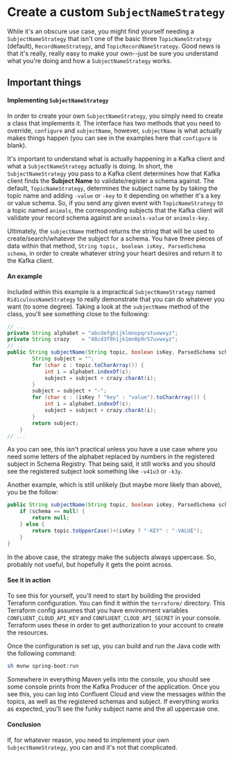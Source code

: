 # Create a custom `SubjectNameStrategy`

While it's an obscure use case, you might find yourself needing a `SubjectNameStrategy` that isn't one of the basic three `TopicNameStrategy` (default), `RecordNameStrategy`, and `TopicRecordNameStrategy`. Good news is that it's really, really easy to make your own--just be sure you understand what you're doing and how a `SubjectNameStrategy` works. 

## Important things

#### Implementing `SubjectNameStrategy`
In order to create your own `SubjectNameStrategy`, you simply need to create a class that implements it. The interface has two methods that you need to override, `configure` and `subjectName`, however, `subjectName` is what actually makes things happen (you can see in the examples here that `configure` is blank). 

It's important to understand what is actually happening in a Kafka client and what a `SubjectNameStrategy` actually is doing. In short, the `SubjectNameStrategy` you pass to a Kafka client determines how that Kafka client finds the **Subject Name**  to validate/register a schema against. The default, `TopicNameStrategy`, determines the subject name by by taking the topic name and adding `-value` or `-key` to it depending on whether it's a key or value schema. So, if you send any given event with `TopicNameStrategy` to a topic named `animals`, the corresponding subjects that the Kafka client will validate your record schema against are `animals-value` or `animals-key`. 

Ultimately, the `subjectName` method returns the string that will be used to create/search/whatever the subject for a schema. You have three pieces of data within that method, `String topic, boolean isKey, ParsedSchema schema`, in order to create whatever string your heart desires and return it to the Kafka client.

#### An example
Included within this example is a impractical `SubjectNameStrategy` named `RidiculousNameStrategy` to really demonstrate that you can do whatever you want (to some degree). Taking a look at the `subjectName` method of the class, you'll see something close to the following:
```java
// ...
private String alphabet = "abcdefghijklmnopqrstuvwxyz";
private String crazy    = "48cd3f9h1jk1mn0p9r57uvwxyz";
// ...
public String subjectName(String topic, boolean isKey, ParsedSchema schema) {
        String subject = "";
        for (char c : topic.toCharArray()) {
            int i = alphabet.indexOf(c);
            subject = subject + crazy.charAt(i);
        }
        subject = subject + "-";
        for (char c : (isKey ? "key" : "value").toCharArray()) {
            int i = alphabet.indexOf(c);
            subject = subject + crazy.charAt(i);
        }
        return subject;
    }
// ...
```

As you can see, this isn't practical unless you have a use case where you need some letters of the alphabet replaced by numbers in the registered subject in Schema Registry. That being said, it still works and you should see the registered subject look something like `-v41u3` or `-k3y`. 

Another example, which is still unlikely (but maybe more likely than above), you be the follow:
```java
public String subjectName(String topic, boolean isKey, ParsedSchema schema) {
    if (schema == null) {
        return null;
    } else {
        return topic.toUpperCase()+(isKey ? "-KEY" : "-VALUE");
    }
}
```

In the above case, the strategy make the subjects always uppercase. So, probably not useful, but hopefully it gets the point across. 

#### See it in action
To see this for yourself, you'll need to start by building the provided Terraform configuration. You can find it within the `terraform/` directory. This Terraform config assumes that you have environment variables `CONFLUENT_CLOUD_API_KEY` and `CONFLUENT_CLOUD_API_SECRET` in your console. Terraform uses these in order to get authorization to your account to create the resources. 

Once the configuration is set up, you can build and run the Java code with the following command:
```bash
sh mvnw spring-boot:run
```

Somewhere in everything Maven yells into the console, you should see some console prints from the Kafka Producer of the application. Once you see this, you can log into Confluent Cloud and view the messages within the topics, as well as the registered schemas and subject. If everything works as expected, you'll see the funky subject name and the all uppercase one. 

#### Conclusion
If, for whatever reason, you need to implement your own `SubjectNameStrategy`, you can and it's not that complicated.